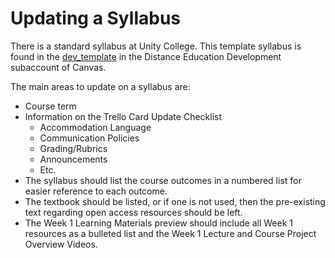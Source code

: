 # Updating a Syllabus

There is a standard syllabus at Unity College. This template syllabus is found in the [dev_template](https://unity.instructure.com/courses/3850558/assignments/syllabus) in the Distance Education Development subaccount of Canvas.

The main areas to update on a syllabus are:

* Course term
* Information on the Trello Card Update Checklist
    * Accommodation Language
    * Communication Policies
    * Grading/Rubrics
    * Announcements
    * Etc. 
* The syllabus should list the course outcomes in a numbered list for easier reference to each outcome.
* The textbook should be listed, or if one is not used, then the pre-existing text regarding open access resources should be left.
* The Week 1 Learning Materials preview should include all Week 1 resources as a bulleted list and the Week 1 Lecture and Course Project Overview Videos. 





